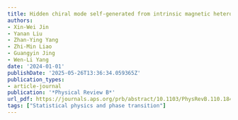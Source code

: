 ```yaml
---
title: Hidden chiral mode self-generated from intrinsic magnetic heterogeneity
authors:
- Xin-Wei Jin
- Yanan Liu
- Zhan-Ying Yang
- Zhi-Min Liao
- Guangyin Jing
- Wen-Li Yang
date: '2024-01-01'
publishDate: '2025-05-26T13:36:34.059365Z'
publication_types:
- article-journal
publication: '*Physical Review B*'
url_pdf: https://journals.aps.org/prb/abstract/10.1103/PhysRevB.110.184424
tags: ["Statistical physics and phase transition"]
---
```

